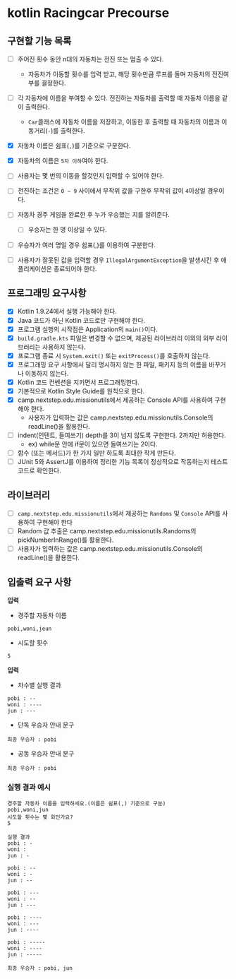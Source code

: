 # kotlin Racingcar Precourse

## 구현할 기능 목록
- [ ] 주어진 횟수 동안 n대의 자동차는 전진 또는 멈출 수 있다.
  -  자동차가 이동할 횟수를 입력 받고, 해당 횟수만큼 루프를 돌며 자동차의 전진여부를 결정한다.
- [ ] 각 자동차에 이름을 부여할 수 있다. 전진하는 자동차를 출력할 때 자동차 이름을 같이 출력한다.
  - `Car`클래스에 자동차 이름을 저장하고, 이동한 후 출력할 때 자동차의 이름과 이동거리(`-`)를 출력한다. 
- [x] 자동차 이름은 쉼표(`,`)를 기준으로 구분한다.
- [x] 자동차의 이름은 `5자 이하`여야 한다.
- [ ] 사용자는 몇 번의 이동을 할것인지 입력할 수 있어야 한다.
- [ ] 전진하는 조건은 `0 ~ 9` 사이에서 무작위 값을 구한후 무작위 값이 `4`이상일 경우이다.
- [ ] 자동차 경주 게임을 완료한 후 누가 우승했는 지를 알려준다.
    - [ ] 우승자는 한 명 이상일 수 있다.
- [ ] 우승자가 여러 명일 경우 쉼표(,)를 이용하여 구분한다.
- [ ] 사용자가 잘못된 값을 입력할 경우 `IllegalArgumentException`을 발생시킨 후 애플리케이션은 종료되어야 한다.


## 프로그래밍 요구사항
- [x] Kotlin 1.9.24에서 실행 가능해야 한다.
- [x] Java 코드가 아닌 Kotlin 코드로만 구현해야 한다.
- [x] 프로그램 실행의 시작점은 Application의 `main()`이다.
- [x] `build.gradle.kts` 파일은 변경할 수 없으며, 제공된 라이브러리 이외의 외부 라이브러리는 사용하지 않는다.
- [x] 프로그램 종료 시 `System.exit()` 또는 `exitProcess()`를 호출하지 않는다.
- [x] 프로그래밍 요구 사항에서 달리 명시하지 않는 한 파일, 패키지 등의 이름을 바꾸거나 이동하지 않는다.
- [x] Kotlin 코드 컨벤션을 지키면서 프로그래밍한다.
- [x] 기본적으로 Kotlin Style Guide를 원칙으로 한다.
- [x] camp.nextstep.edu.missionutils에서 제공하는 Console API를 사용하여 구현해야 한다.
    - 사용자가 입력하는 값은 camp.nextstep.edu.missionutils.Console의 readLine()을 활용한다.
- [ ] indent(인텐트, 들여쓰기) depth를 3이 넘지 않도록 구현한다. 2까지만 허용한다.
    - ex) while문 안에 if문이 있으면 들여쓰기는 2이다.
- [ ] 함수 (또는 메서드)가 한 가지 일만 하도록 최대한 작게 만든다.
- [ ] JUnit 5와 AssertJ를 이용하여 정리한 기능 목록이 정상적으로 작동하는지 테스트 코드로 확인한다.

## 라이브러리
- [ ] `camp.nextstep.edu.missionutils`에서 제공하는 `Randoms` 및 `Console` API를 사용하여 구현해야 한다
- [ ] Random 값 추출은 camp.nextstep.edu.missionutils.Randoms의 pickNumberInRange()를 활용한다.
- [ ] 사용자가 입력하는 값은 camp.nextstep.edu.missionutils.Console의 readLine()을 활용한다.

## 입출력 요구 사항

**입력**

- 경주할 자동차 이름
```
pobi,woni,jeun
```

- 시도할 횟수
```
5
```

**입력**

- 차수별 실행 결과
```
pobi : --
woni : ----
jun : ---
```

- 단독 우승자 안내 문구
```
최종 우승자 : pobi
```

- 공동 우승자 안내 문구
```
최종 우승자 : pobi
```

### 실행 결과 예시
```
경주할 자동차 이름을 입력하세요.(이름은 쉼표(,) 기준으로 구분)
pobi,woni,jun
시도할 횟수는 몇 회인가요?
5

실행 결과
pobi : -
woni : 
jun : -

pobi : --
woni : -
jun : --

pobi : ---
woni : --
jun : ---

pobi : ----
woni : ---
jun : ----

pobi : -----
woni : ----
jun : -----

최종 우승자 : pobi, jun
```